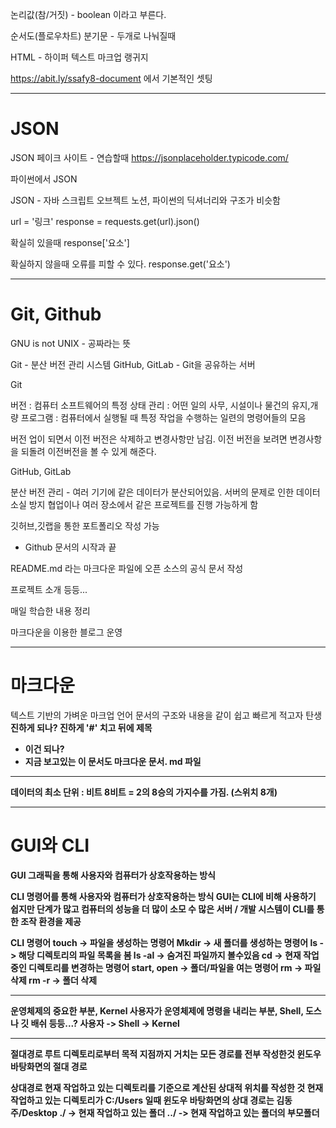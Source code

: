 논리값(참/거짓) - boolean 이라고 부른다.

순서도(플로우차트)
분기문 - 두개로 나눠질때

HTML - 하이퍼 텍스트 마크업 랭귀지


https://abit.ly/ssafy8-document 에서 기본적인 셋팅


-----------------------------------------------------------------------
# JSON

JSON 페이크 사이트 - 연습할때 
https://jsonplaceholder.typicode.com/

파이썬에서 JSON 

JSON - 자바 스크립트 오브젝트 노션, 파이썬의 딕셔너리와 구조가 비슷함

url = '링크'
response = requests.get(url).json()

확실히 있을때
response['요소']

확실하지 않을때 오류를 피할 수 있다.
response.get('요소')

--------------------------------------------------------------------------
# Git, Github

GNU is not UNIX - 공짜라는 뜻


Git - 분산 버전 관리 시스템
GitHub, GitLab - Git을 공유하는 서버

Git

버전 : 컴퓨터 소프트웨어의 특정 상태
관리 : 어떤 일의 사무, 시설이나 물건의 유지,개량
프로그램 : 컴퓨터에서 실행될 때 특정 작업을 수행하는 일련의 명령어들의 모음

버전 업이 되면서 이전 버전은 삭제하고 변경사항만 남김.
이전 버전을 보려면 변경사항을 되돌려 이전버전을 볼 수 있게 해준다.



GitHub, GitLab

분산 버전 관리 - 여러 기기에 같은 데이터가 분산되어있음.
서버의 문제로 인한 데이터 소실 방지
협업이나 여러 장소에서 같은 프로젝트를 진행 가능하게 함

깃허브,깃랩을 통한 포트폴리오 작성 가능

- Github 문서의 시작과 끝

README.md 라는 마크다운 파일에 오픈 소스의 공식 문서 작성

프로젝트 소개 등등...

매일 학습한 내용 정리

마크다운을 이용한 블로그 운영

----------------------------------------------
# 마크다운
텍스트 기반의 가벼운 마크업 언어
문서의 구조와 내용을 같이 쉽고 빠르게 적고자 탄생
<b> 진하게 되나?<b/>
 **진하게**
 '#' 치고 뒤에 제목
 - 이건 되나?
 - 지금 보고있는 이 문서도 마크다운 문서. md 파일

--------------------------------------------------------------------------

데이터의 최소 단위 : 비트
8비트 = 2의 8승의 가지수를 가짐. (스위치 8개)

--------------------------------------------------------------------------
# GUI와 CLI

GUI
그래픽을 통해 사용자와 컴퓨터가 상호작용하는 방식

CLI
명령어를 통해 사용자와 컴퓨터가 상호작용하는 방식
GUI는 CLI에 비해 사용하기 쉽지만 단계가 많고 컴퓨터의 성능을 더 많이 소모
수 많은 서버 / 개발 시스템이 CLI를 통한 조작 환경을 제공

CLI 명령어
touch -> 파일을 생성하는 명령어
Mkdir -> 새 폴더를 생성하는 명령어
ls -> 해당 디렉토리의 파일 목록을 봄
ls -al -> 숨겨진 파일까지 볼수있음
cd -> 현재 작업중인 디렉토리를 변경하는 명령어
start, open -> 폴더/파일을 여는 명령어
rm -> 파일 삭제
rm -r -> 폴더 삭제

---------------------------------------------------------------------------
운영체제의 중요한 부분, Kernel
사용자가 운영체제에 명령을 내리는 부분, Shell, 도스나 깃 배쉬 등등...?
사용자 -> Shell -> Kernel


----------------------------------


절대경로
루트 디렉토리로부터 목적 지점까지 거치는 모든 경로를 전부 작성한것
윈도우 바탕화면의 절대 경로

상대경로
현재 작업하고 있는 디렉토리를 기준으로 계산된 상대적 위치를 작성한 것
현재 작업하고 있는 디렉토리가 C:/Users 일때 윈도우 바탕화면의 상대 경로는 김동주/Desktop
./ -> 현재 작업하고 있는 폴더
../ -> 현재 작업하고 있는 폴더의 부모폴더

